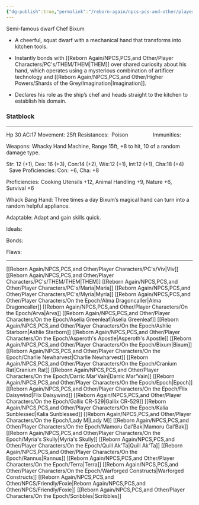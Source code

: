 ```yaml
---
{"dg-publish":true,"permalink":"/reborn-again/npcs-pcs-and-other/player-characters/on-the-epoch/bixum/"}
---
```


Semi-famous dwarf Chef
Bixum
- A cheerful, squat dwarf with a mechanical hand that transforms into kitchen tools.
    
- Instantly bonds with [[Reborn Again/NPCS,PCS,and Other/Player Characters/PC's/THEM/THEM\|THEM]] over shared curiosity about his hand, which operates using a mysterious combination of artificer technology and [[Reborn Again/NPCS,PCS,and Other/Higher Powers/Shards of the Grey/Imagination\|Imagination]].
    
- Declares his role as the ship’s chef and heads straight to the kitchen to establish his domain.

### Statblock
---

Hp 30 AC:17 Movement: 25ft Resistances:  Poison                 Immunities: 

Weapons: Whacky Hand Machine, Range 15ft, +8 to hit, 10 of a random damage type.

Str: 12 (+1), Dex: 16 (+3), Con:14 (+2), Wis:12 (+1), Int:12 (+1), Cha:18 (+4)         Save Proficiencies: Con: +6, Cha: +8

Proficiencies: Cooking Utensils +12, Animal Handling +9, Nature +6, Survival +6

  

Whack Bang Hand: Three times a day Bixum’s magical hand can turn into a random helpful appliance.

  

Adaptable: Adapt and gain skills quick.

  

Ideals:

  

Bonds:

Flaws:

---
[[Reborn Again/NPCS,PCS,and Other/Player Characters/PC's/Viv\|Viv]]
[[Reborn Again/NPCS,PCS,and Other/Player Characters/PC's/THEM/THEM\|THEM]]
[[Reborn Again/NPCS,PCS,and Other/Player Characters/PC's/Maria\|Maria]]
[[Reborn Again/NPCS,PCS,and Other/Player Characters/PC's/Myria\|Myria]]
[[Reborn Again/NPCS,PCS,and Other/Player Characters/On the Epoch/Alma Dragoncaller\|Alma Dragoncaller]]
[[Reborn Again/NPCS,PCS,and Other/Player Characters/On the Epoch/Arva\|Arva]]
[[Reborn Again/NPCS,PCS,and Other/Player Characters/On the Epoch/Aselia Greenleaf\|Aselia Greenleaf]]
[[Reborn Again/NPCS,PCS,and Other/Player Characters/On the Epoch/Ashlie Starborn\|Ashlie Starborn]]
[[Reborn Again/NPCS,PCS,and Other/Player Characters/On the Epoch/Asperoth's Apostle\|Asperoth's Apostle]]
[[Reborn Again/NPCS,PCS,and Other/Player Characters/On the Epoch/Bixum\|Bixum]]
[[Reborn Again/NPCS,PCS,and Other/Player Characters/On the Epoch/Charlie Newharvest\|Charlie Newharvest]]
[[Reborn Again/NPCS,PCS,and Other/Player Characters/On the Epoch/Cranium Rat\|Cranium Rat]]
[[Reborn Again/NPCS,PCS,and Other/Player Characters/On the Epoch/Darric Mar'Vain\|Darric Mar'Vain]]
[[Reborn Again/NPCS,PCS,and Other/Player Characters/On the Epoch/Epoch\|Epoch]]
[[Reborn Again/NPCS,PCS,and Other/Player Characters/On the Epoch/Flix Daisywind\|Flix Daisywind]]
[[Reborn Again/NPCS,PCS,and Other/Player Characters/On the Epoch/Gallix CR-529\|Gallix CR-529]]
[[Reborn Again/NPCS,PCS,and Other/Player Characters/On the Epoch/Kalia Sunblessed\|Kalia Sunblessed]]
[[Reborn Again/NPCS,PCS,and Other/Player Characters/On the Epoch/Lady M\|Lady M]]
[[Reborn Again/NPCS,PCS,and Other/Player Characters/On the Epoch/Mamoru Gal’Bak\|Mamoru Gal’Bak]]
[[Reborn Again/NPCS,PCS,and Other/Player Characters/On the Epoch/Myria's Skully\|Myria's Skully]]
[[Reborn Again/NPCS,PCS,and Other/Player Characters/On the Epoch/Quill Ak'Ta\|Quill Ak'Ta]]
[[Reborn Again/NPCS,PCS,and Other/Player Characters/On the Epoch/Rannus\|Rannus]]
[[Reborn Again/NPCS,PCS,and Other/Player Characters/On the Epoch/Terra\|Terra]]
[[Reborn Again/NPCS,PCS,and Other/Player Characters/On the Epoch/Warforged Constructs\|Warforged Constructs]]
[[Reborn Again/NPCS,PCS,and Other/NPCS/Friendly/Foxie\|Reborn Again/NPCS,PCS,and Other/NPCS/Friendly/Foxie]]
[[Reborn Again/NPCS,PCS,and Other/Player Characters/On the Epoch/Scribbles\|Scribbles]]
